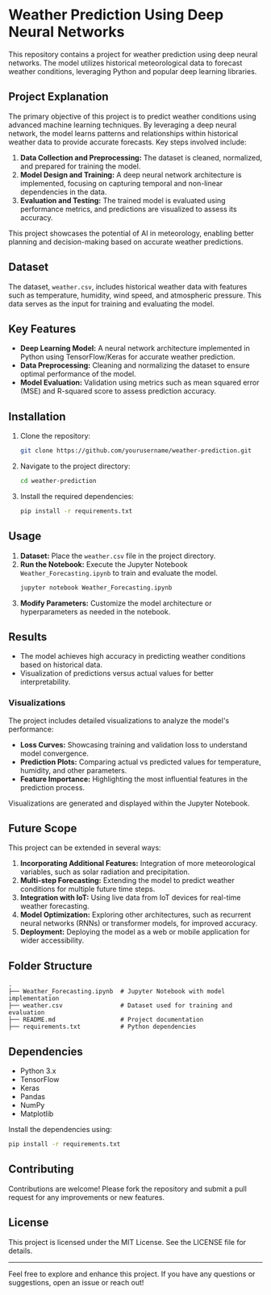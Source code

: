 # Weather Prediction Using Deep Neural Networks

This repository contains a project for weather prediction using deep neural networks. The model utilizes historical meteorological data to forecast weather conditions, leveraging Python and popular deep learning libraries.

## Project Explanation

The primary objective of this project is to predict weather conditions using advanced machine learning techniques. By leveraging a deep neural network, the model learns patterns and relationships within historical weather data to provide accurate forecasts. Key steps involved include:

1. **Data Collection and Preprocessing:** The dataset is cleaned, normalized, and prepared for training the model.
2. **Model Design and Training:** A deep neural network architecture is implemented, focusing on capturing temporal and non-linear dependencies in the data.
3. **Evaluation and Testing:** The trained model is evaluated using performance metrics, and predictions are visualized to assess its accuracy.

This project showcases the potential of AI in meteorology, enabling better planning and decision-making based on accurate weather predictions.

## Dataset

The dataset, `weather.csv`, includes historical weather data with features such as temperature, humidity, wind speed, and atmospheric pressure. This data serves as the input for training and evaluating the model.

## Key Features

- **Deep Learning Model:** A neural network architecture implemented in Python using TensorFlow/Keras for accurate weather prediction.
- **Data Preprocessing:** Cleaning and normalizing the dataset to ensure optimal performance of the model.
- **Model Evaluation:** Validation using metrics such as mean squared error (MSE) and R-squared score to assess prediction accuracy.

## Installation

1. Clone the repository:
   ```bash
   git clone https://github.com/yourusername/weather-prediction.git
   ```
2. Navigate to the project directory:
   ```bash
   cd weather-prediction
   ```
3. Install the required dependencies:
   ```bash
   pip install -r requirements.txt
   ```

## Usage

1. **Dataset:** Place the `weather.csv` file in the project directory.
2. **Run the Notebook:** Execute the Jupyter Notebook `Weather_Forecasting.ipynb` to train and evaluate the model.
   ```bash
   jupyter notebook Weather_Forecasting.ipynb
   ```
3. **Modify Parameters:** Customize the model architecture or hyperparameters as needed in the notebook.

## Results

- The model achieves high accuracy in predicting weather conditions based on historical data.
- Visualization of predictions versus actual values for better interpretability.

### Visualizations

The project includes detailed visualizations to analyze the model's performance:
- **Loss Curves:** Showcasing training and validation loss to understand model convergence.
- **Prediction Plots:** Comparing actual vs predicted values for temperature, humidity, and other parameters.
- **Feature Importance:** Highlighting the most influential features in the prediction process.

Visualizations are generated and displayed within the Jupyter Notebook.

## Future Scope

This project can be extended in several ways:

1. **Incorporating Additional Features:** Integration of more meteorological variables, such as solar radiation and precipitation.
2. **Multi-step Forecasting:** Extending the model to predict weather conditions for multiple future time steps.
3. **Integration with IoT:** Using live data from IoT devices for real-time weather forecasting.
4. **Model Optimization:** Exploring other architectures, such as recurrent neural networks (RNNs) or transformer models, for improved accuracy.
5. **Deployment:** Deploying the model as a web or mobile application for wider accessibility.

## Folder Structure

```
.
├── Weather_Forecasting.ipynb  # Jupyter Notebook with model implementation
├── weather.csv                # Dataset used for training and evaluation
├── README.md                  # Project documentation
├── requirements.txt           # Python dependencies
```

## Dependencies

- Python 3.x
- TensorFlow
- Keras
- Pandas
- NumPy
- Matplotlib

Install the dependencies using:
```bash
pip install -r requirements.txt
```

## Contributing

Contributions are welcome! Please fork the repository and submit a pull request for any improvements or new features.

## License

This project is licensed under the MIT License. See the LICENSE file for details.

---

Feel free to explore and enhance this project. If you have any questions or suggestions, open an issue or reach out!
